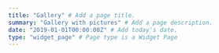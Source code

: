 ```yaml
---
title: "Gallery" # Add a page title.
summary: "Gallery with pictures" # Add a page description.
date: "2019-01-01T00:00:00Z" # Add today's date.
type: "widget_page" # Page type is a Widget Page
---
```

